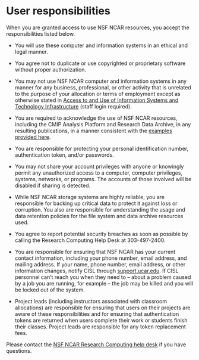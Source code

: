 # User responsibilities

<!-- ![](user-responsibilities/media/wordcloud.png){width="500"} -->

When you are granted access to use NSF NCAR resources, you accept the
responsibilities listed below.

- You will use these computer and information systems in an ethical and
  legal manner.

- You agree not to duplicate or use copyrighted or proprietary software
  without proper authorization.

- You may not use NSF NCAR computer and information systems in any manner
  for any business, professional, or other activity that is unrelated to
  the purpose of your allocation or terms of employment except as
  otherwise stated in [Access to and Use of Information Systems and Technology Infrastructure](https://sundog.ucar.edu/Interact/Pages/Content/Document.aspx?id=5141)
  (staff login required).

- You are required to acknowledge the use of NSF NCAR resources, including
  the CMIP Analysis Platform and Research Data Archive, in any resulting
  publications, in a manner consistent with the [examples provided here](acknowledging-ncar-and-cisl.md).

- You are responsible for protecting your personal identification
  number, authentication token, and/or passwords.

- You may not share your account privileges with anyone or knowingly
  permit any unauthorized access to a computer, computer privileges,
  systems, networks, or programs. The accounts of those involved will be
  disabled if sharing is detected.

- While NSF NCAR storage systems are highly reliable, you are responsible
  for backing up critical data to protect it against loss or corruption.
  You also are responsible for understanding the usage and data
  retention policies for the file system and data archive resources
  used.

- You agree to report potential security breaches as soon as possible by
  calling the Research Computing Help Desk at 303-497-2400.

- You are responsible for ensuring that NSF NCAR has your current contact
  information, including your phone number, email address, and mailing
  address. If your name, phone number, email address, or other
  information changes, notify CISL
  through [support.ucar.edu](https://support.ucar.edu/). If CISL
  personnel can’t reach you when they need to – about a problem caused
  by a job you are running, for example – the job may be killed and you
  will be locked out of the system.

- Project leads (including instructors associated with classroom
  allocations) are responsible for ensuring that users on their projects
  are aware of these responsibilities and for ensuring that
  authentication tokens are returned when users complete their work or
  students finish their classes. Project leads are responsible for any
  token replacement fees.

Please contact the [NSF NCAR Research Computing help desk](https://rchelp.ucar.edu/) if you have questions.
